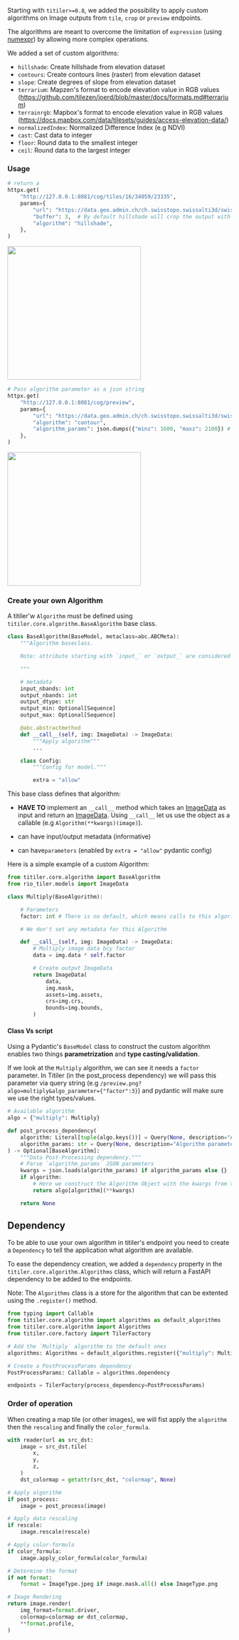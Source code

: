 

Starting with `titiler>=0.8`, we added the possibility to apply custom algorithms on Image outputs from `tile`, `crop` or `preview` endpoints.

The algorithms are meant to overcome the limitation of `expression` (using [numexpr](https://numexpr.readthedocs.io/projects/NumExpr3/en/latest/)) by allowing more complex operations.

We added a set of custom algorithms:

- `hillshade`: Create hillshade from elevation dataset
- `contours`: Create contours lines (raster) from elevation dataset
- `slope`: Create degrees of slope from elevation dataset 
- `terrarium`: Mapzen's format to encode elevation value in RGB values (https://github.com/tilezen/joerd/blob/master/docs/formats.md#terrarium)
- `terrainrgb`: Mapbox's format to encode elevation value in RGB values (https://docs.mapbox.com/data/tilesets/guides/access-elevation-data/)
- `normalizedIndex`: Normalized Difference Index (e.g NDVI)
- `cast`: Cast data to integer
- `floor`: Round data to the smallest integer
- `ceil`: Round data to the largest integer

### Usage

```python
# return a
httpx.get(
    "http://127.0.0.1:8081/cog/tiles/16/34059/23335",
    params={
        "url": "https://data.geo.admin.ch/ch.swisstopo.swissalti3d/swissalti3d_2019_2573-1085/swissalti3d_2019_2573-1085_0.5_2056_5728.tif",
        "buffer": 3,  # By default hillshade will crop the output with a 3pixel buffer, so we need to apply a buffer on the tile
        "algorithm": "hillshade",
    },
)
```
<img width="300" src="https://user-images.githubusercontent.com/10407788/203507832-f92a87d3-d8d4-4f44-b3d8-e8989f3cc43b.jpeg"/>

```python
# Pass algorithm parameter as a json string
httpx.get(
    "http://127.0.0.1:8081/cog/preview",
    params={
        "url": "https://data.geo.admin.ch/ch.swisstopo.swissalti3d/swissalti3d_2019_2573-1085/swissalti3d_2019_2573-1085_0.5_2056_5728.tif",
        "algorithm": "contour",
        "algorithm_params": json.dumps({"minz": 1600, "maxz": 2100}) # algorithm params HAVE TO be provided as a JSON string
    },
)
```
<img width="300" src="https://user-images.githubusercontent.com/10407788/203510073-d9ff329a-d272-4c34-bf94-4841c68529fe.jpeg"/>

### Create your own Algorithm

A titiler'w `Algorithm` must be defined using `titiler.core.algorithm.BaseAlgorithm` base class.

```python
class BaseAlgorithm(BaseModel, metaclass=abc.ABCMeta):
    """Algorithm baseclass.

    Note: attribute starting with `input_` or `output_` are considered as metadata

    """

    # metadata
    input_nbands: int
    output_nbands: int
    output_dtype: str
    output_min: Optional[Sequence]
    output_max: Optional[Sequence]

    @abc.abstractmethod
    def __call__(self, img: ImageData) -> ImageData:
        """Apply algorithm"""
        ...

    class Config:
        """Config for model."""

        extra = "allow"
```

This base class defines that algorithm:

- **HAVE TO** implement an `__call__` method which takes an [ImageData](https://cogeotiff.github.io/rio-tiler/models/#imagedata) as input and return an [ImageData](https://cogeotiff.github.io/rio-tiler/models/#imagedata). Using `__call__` let us use the object as a callable (e.g `Algorithm(**kwargs)(image)`).

- can have input/output metadata (informative)

- can have`parameters` (enabled by `extra = "allow"` pydantic config)

Here is a simple example of a custom Algorithm:

```python
from titiler.core.algorithm import BaseAlgorithm
from rio_tiler.models import ImageData

class Multiply(BaseAlgorithm):

    # Parameters
    factor: int # There is no default, which means calls to this algorithm without any parameter will fail

    # We don't set any metadata for this Algorithm

    def __call__(self, img: ImageData) -> ImageData:
        # Multiply image data bcy factor
        data = img.data * self.factor

        # Create output ImageData
        return ImageData(
            data,
            img.mask,
            assets=img.assets,
            crs=img.crs,
            bounds=img.bounds,
        )
```

#### Class Vs script

Using a Pydantic's `BaseModel` class to construct the custom algorithm enables two things **parametrization** and **type casting/validation**.

If we look at the `Multiply` algorithm, we can see it needs a `factor` parameter. In Titiler (in the post_process dependency) we will pass this parameter via query string (e.g `/preview.png?algo=multiply&algo_parameter={"factor":3}`) and pydantic will make sure we use the right types/values.

```python
# Available algorithm
algo = {"multiply": Multiply}

def post_process_dependency(
    algorithm: Literal[tuple(algo.keys())] = Query(None, description="Algorithm name"),
    algorithm_params: str = Query(None, description="Algorithm parameter"),
) -> Optional[BaseAlgorithm]:
    """Data Post-Processing dependency."""
    # Parse `algorithm_params` JSON parameters
    kwargs = json.loads(algorithm_params) if algorithm_params else {}
    if algorithm:
        # Here we construct the Algorithm Object with the kwargs from the `algo_params` query-parameter
        return algo[algorithm](**kwargs)

    return None
```

## Dependency

To be able to use your own algorithm in titiler's endpoint you need to create a `Dependency` to tell the application what algorithm are available.

To ease the dependency creation, we added a `dependency` property in the `titiler.core.algorithm.Algorithms` class, which will return a FastAPI dependency to be added to the endpoints.

Note: The `Algorithms` class is a store for the algorithm that can be extented using the `.register()` method.

```python
from typing import Callable
from titiler.core.algorithm import algorithms as default_algorithms
from titiler.core.algorithm import Algorithms
from titiler.core.factory import TilerFactory

# Add the `Multiply` algorithm to the default ones
algorithms: Algorithms = default_algorithms.register({"multiply": Multiply})

# Create a PostProcessParams dependency
PostProcessParams: Callable = algorithms.dependency

endpoints = TilerFactory(process_dependency=PostProcessParams)
```

### Order of operation

When creating a map tile (or other images), we will fist apply the `algorithm` then the `rescaling` and finally the `color_formula`.

```python
with reader(url as src_dst:
    image = src_dst.tile(
        x,
        y,
        z,
    )
    dst_colormap = getattr(src_dst, "colormap", None)

# Apply algorithm
if post_process:
    image = post_process(image)

# Apply data rescaling
if rescale:
    image.rescale(rescale)

# Apply color-formula
if color_formula:
    image.apply_color_formula(color_formula)

# Determine the format
if not format:
    format = ImageType.jpeg if image.mask.all() else ImageType.png

# Image Rendering
return image.render(
    img_format=format.driver,
    colormap=colormap or dst_colormap,
    **format.profile,
)
```

